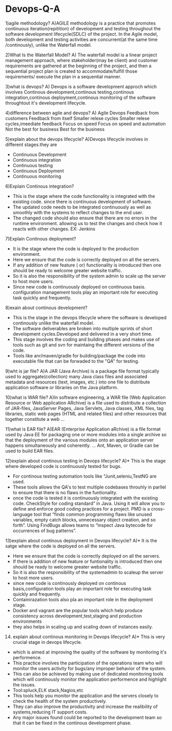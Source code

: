 # Devops-Q-A
1)agile methodology?
A)AGILE methodology is a practice that promotes continuous iteration(repitition) of development and testing throughout the software development lifecycle(SDLC) of the project. In the Agile model, both development and testing activities are concurrent(at the same time /continously), unlike the Waterfall model.
 
2)What Is the Waterfall Model?
A) The waterfall model is a linear project management approach, where stakeholder(may be client) and customer requirements are gathered at the beginning of the project, and then a sequential project plan is created to accommodate/fulfill those requirements/ execute the plan in a sequential manner.

3)what is devops?
A) Devops is a software development approch which involves Continous development,continous testing,continous integration,continous deployment,continous monitoring  of the software throughtout it's development lifecycle.

4)difference between agile and devops?
A)        Agile                        Devops
  Feedback from customers           Feedback from itself
  Smaller relese cycles             Smaller relese cycles,imeediate feedback
  Focus on speed                    Focus on speed and automation
  Not the best for business         Best for the business

5)explain about the devops lifecycle?
A)Devops lifecycle involves in  different stages.they are
  * Continuous Development
  * Continuous integration
  * Continuous testing
  * Continuous Deployment
  * Continuous monitoring

6)Explain Continous integration?
* This is the stage where the code functionality is integrated with the existing code. since there is continuous  development of software.
* The updated code needs to be integrated continuously  as well as smoothly with  the systems to reflect changes to the end user.
* The changed code should also ensure that there are no errors in the runtime environment. allowing 
  us to test the changes and check how it reacts with other changes.
  EX: Jenkins

7)Explain Continous deployment?
* It is the stage where the code is deployed to the production environment.
* Here we ensure that the code is correctly deployed on all the servers.
* If any addition of new feature ( or) functionality is introduced then one should be ready to welcome greater website traffic.
* So it is also the responsibility of the system admin to scale up the server to host more users.
* Since new code is continuously deployed on continuous  basis. configuration management tools play an important role for executing task quickly and frequently.

8)exain about continous development?
* This is the stage in the devops lifecycle where the software is developed continously unlike the waterfall model. 
* The software deliverables are broken into multiple sprints of short development cycles.Developed and delivered in a  very short time.
* This stage involves the coding and building phases and makes use of tools such as git and svn for maintaing the different versions of the code.
* Tools like anr/maven/gradle for building/package the code into executable file that can be forwaded to the "QA" for testing.

9)wht is jar file?
A)A JAR (Java Archive) is a package file format typically used to aggregate(collection) many Java class files and associated metadata and resources (text, images, etc.) into one file to distribute application software or libraries on the Java platform.

10)what is WAR file?
A)In software engineering, a WAR file (Web Application Resource or Web application ARchive) is a file used to distribute a collection of JAR-files, JavaServer Pages, Java Servlets, Java classes, XML files, tag libraries, static web pages (HTML and related files) and other resources that together constitute a web ...

11)what is EAR file?
A)EAR (Enterprise Application aRchive) is a file format used by Java EE for packaging one or more modules into a single archive so that the deployment of the various modules onto an application server happens simultaneously and coherently. ... Ant, Maven, or Gradle can be used to build EAR files.
  
12)explain about continous testing in Devops lifecycle?
A)* This is the stage where developed code is continuously tested for bugs.
  * For continous testing automation tools like "Junit,seleniu,TestNG are used.
  * These tools allows the QA's to test multiple codebases throuhly in parllel to ensure that there is no flaws in the funtionality.
  * once the code is tested it is continuously integrated with the existing code.
   CheckStyle for  coding standard” in Java. Using it will allow you to define and enforce good coding practices for a project.
   PMD is a cross-language tool that “finds common programming flaws like unused variables, empty catch blocks, unnecessary object creation, and so forth”.
   Using FindBugs allows teams to “inspect Java bytecode for occurrences of bug patterns”.

13)explain about continous deployment in Devops lifecycle?
A)* It is the satge where the code is deployed on all the servers.
  * Here we ensure that the code is correctly deployed on all the servers.
  * If there is addition of new feature or funtionality is introduced then one should be ready to welcome greater website traffic.
  * So it is also the responsibility of the systemadmin to scaleup the server to host more users.
  * since new code is continously deployed on continous basis,configuration tools play an important role for executing task quickly and frequently.
  * Containirazation tools also pla an important role in the deployment stage.
  * Docker and vagrant are the popular tools which help produce consistency across development,test,staging and production environments
  * they also helps in scaling up and scaling down of instances easily.

14) explain about continous monitoring in Devops lifecycle?
A)* This is very crucial stage in devops lifecycle.
  * which is aimed at improving the quality of the software by monitoring it's performence.
  * This practice involves the participation of the operations team who will monitor the users activity for bugs/any improper behavior of the system.
  * This can also be achieved by making use of dedicated monitoring tools which will continously monitor the application performence and highlight the issues.
  * Tool:spluck,ELK stack,Nagios,etc
  * This tools help you monitor the application and the servers closely to check the health of the system productively.
  * They can also improve the productivity and increase the realibility of systems,reducing IT support costs.
  * Any major issues found could be reported to the development team so that it can be fixed in the continous development phase.
  
